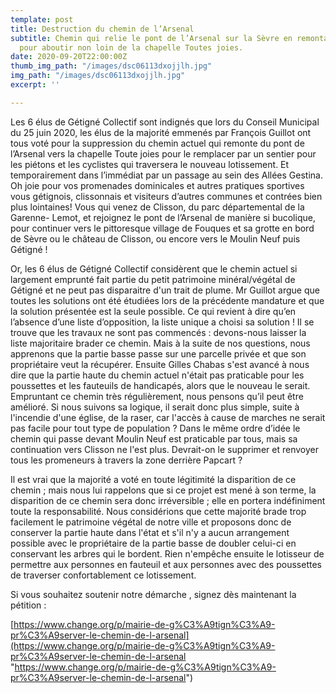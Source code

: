 ```yaml
---
template: post
title: Destruction du chemin de l’Arsenal
subtitle: Chemin qui relie le pont de l’Arsenal sur la Sèvre en remontant le coteau
  pour aboutir non loin de la chapelle Toutes joies.
date: 2020-09-20T22:00:00Z
thumb_img_path: "/images/dsc06113dxojjlh.jpg"
img_path: "/images/dsc06113dxojjlh.jpg"
excerpt: ''

---
```

Les 6 élus de Gétigné Collectif sont indignés que lors du Conseil Municipal du 25 juin 2020, les élus de la majorité emmenés par François Guillot ont tous voté pour la suppression du chemin actuel qui remonte du pont de l’Arsenal vers la chapelle Toute joies pour le remplacer par un sentier pour les piétons et les cyclistes qui traversera le nouveau lotissement. Et temporairement dans l’immédiat par un passage au sein des Allées Gestina. Oh joie pour vos promenades dominicales et autres pratiques sportives vous gétignois, clissonnais et visiteurs d’autres communes et contrées bien plus lointaines! Vous qui venez de Clisson, du parc départemental de la Garenne- Lemot, et rejoignez le pont de l’Arsenal de manière si bucolique, pour continuer vers le pittoresque village de Fouques et sa grotte en bord de Sèvre ou le château de Clisson, ou encore vers le Moulin Neuf puis Gétigné !

Or, les 6 élus de Gétigné Collectif considèrent que le chemin actuel si largement emprunté fait partie du petit patrimoine minéral/végétal de Gétigné et ne peut pas disparaitre d'un trait de plume. Mr Guillot argue que toutes les solutions ont été étudiées lors de la précédente mandature et que la solution présentée est la seule possible. Ce qui revient à dire qu’en l’absence d’une liste d’opposition, la liste unique a choisi sa solution ! Il se trouve que les travaux ne sont pas commencés : devons-nous laisser la liste majoritaire brader ce chemin. Mais à la suite de nos questions, nous apprenons que la partie basse passe sur une parcelle privée et que son propriétaire veut la récupérer. Ensuite Gilles Chabas s'est avancé à nous dire que la partie haute du chemin actuel n'était pas praticable pour les poussettes et les fauteuils de handicapés, alors que le nouveau le serait. Empruntant ce chemin très régulièrement, nous pensons qu’il peut être amélioré. Si nous suivons sa logique, il serait donc plus simple, suite à l'incendie d'une église, de la raser, car l'accès à cause de marches ne serait pas facile pour tout type de population ? Dans le même ordre d’idée le chemin qui passe devant Moulin Neuf est praticable par tous, mais sa continuation vers Clisson ne l'est plus. Devrait-on le supprimer et renvoyer tous les promeneurs à travers la zone derrière Papcart ?

Il est vrai que la majorité a voté en toute légitimité la disparition de ce chemin ; mais nous lui rappelons que si ce projet est mené à son terme, la disparition de ce chemin sera donc irréversible ; elle en portera indéfiniment toute la responsabilité. Nous considérions que cette majorité brade trop facilement le patrimoine végétal de notre ville et proposons donc de conserver la partie haute dans l'état et s'il n'y a aucun arrangement possible avec le propriétaire de la partie basse de doubler celui-ci en conservant les arbres qui le bordent. Rien n'empêche ensuite le lotisseur de permettre aux personnes en fauteuil et aux personnes avec des poussettes de traverser confortablement ce lotissement.

Si vous souhaitez soutenir notre démarche , signez dès maintenant la pétition :

[https://www.change.org/p/mairie-de-g%C3%A9tign%C3%A9-pr%C3%A9server-le-chemin-de-l-arsenal](https://www.change.org/p/mairie-de-g%C3%A9tign%C3%A9-pr%C3%A9server-le-chemin-de-l-arsenal "https://www.change.org/p/mairie-de-g%C3%A9tign%C3%A9-pr%C3%A9server-le-chemin-de-l-arsenal")